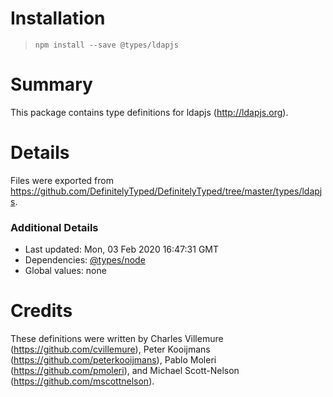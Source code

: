 # Installation
> `npm install --save @types/ldapjs`

# Summary
This package contains type definitions for ldapjs (http://ldapjs.org).

# Details
Files were exported from https://github.com/DefinitelyTyped/DefinitelyTyped/tree/master/types/ldapjs.

### Additional Details
 * Last updated: Mon, 03 Feb 2020 16:47:31 GMT
 * Dependencies: [@types/node](https://npmjs.com/package/@types/node)
 * Global values: none

# Credits
These definitions were written by Charles Villemure (https://github.com/cvillemure), Peter Kooijmans (https://github.com/peterkooijmans), Pablo Moleri (https://github.com/pmoleri), and Michael Scott-Nelson (https://github.com/mscottnelson).

